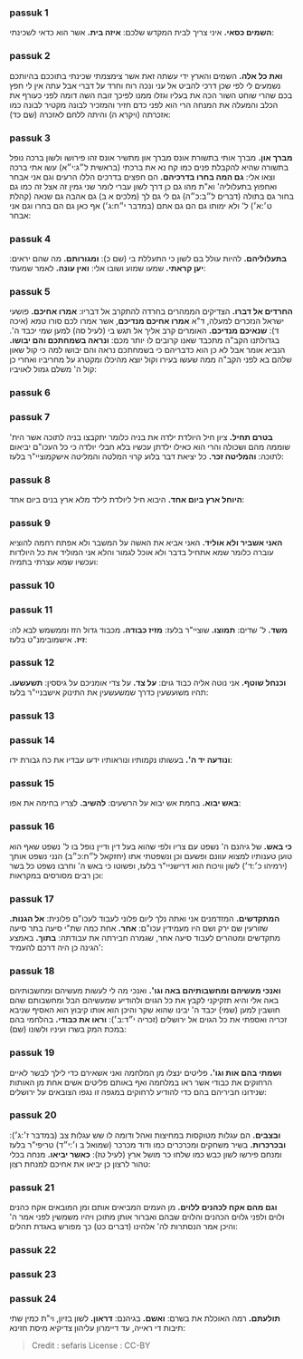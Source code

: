 
### passuk 1
<b>השמים כסאי.</b> איני צריך לבית המקדש שלכם:
<b>איזה בית.</b> אשר הוא כדאי לשכינתי:

### passuk 2
<b>ואת כל אלה.</b> השמים והארץ ידי עשתה זאת אשר צימצמתי שכינתי בתוככם בהיותכם נשמעים לי לפי שכן דרכי להביט אל עני ונכה רוח וחרד על דברי אבל עתה אין לי חפץ בכם שהרי שוחט השור הכה את בעליו וגזלו ממנו לפיכך זובח השה דומה לפני כעורף את הכלב והמעלה את המנחה הרי הוא לפני כדם חזיר והמזכיר לבונה מקטיר לבונה כמו אזכרתה (ויקרא ה) והיתה ללחם לאזכרה (שם כד):

### passuk 3
<b>מברך און.</b> מברך אותי בתשורת אונס מברך און מתשיר אונס זהו פירושו ולשון ברכה נופל בתשורה שהיא להקבלת פנים כמו קח נא את ברכתי (בראשית ל״ג:י״א) עשו אתי ברכה וצאו אלי:
<b>גם המה בחרו בדרכיהם.</b> הם חפצים בדרכים הללו הרעים וגם אני אבחר ואחפוץ בתעלוליה' וא"ת מהו גם כן דרך לשון עברי לומר שני גמין זה אצל זה כמו גם בחור גם בתולה (דברים ל״ב:כ״ה) גם לי גם לך (מלכים א ב) גם אהבה גם שנאה (קהלת ט׳:א׳) ל' ולא ימותו גם הם גם אתם (במדבר י״ח:ג׳) אף כאן גם הם בחרו וגם אני אבחר:

### passuk 4
<b>בתעלוליהם.</b> להיות עולל בם לשון כי התעללת בי (שם כ):
<b>ומגורותם.</b> מה שהם יראים:
<b>יען קראתי.</b> שמעו שמוע ושובו אלי:
<b>ואין עונה.</b> לאמר שמעתי:

### passuk 5
<b>החרדים אל דברו.</b> הצדיקים הממהרים בחרדה להתקרב אל דבריו:
<b>אמרו אחיכם.</b> פושעי ישראל הנזכרים למעלה, ד"א <b>אמרו אחיכם מנדיכם</b>, אשר אמרו לכם סורו טמא (איכה ד):
<b>שנאיכם מנדיכם.</b> האומרים קרב אליך אל תגש בי (לעיל סה) למען שמי יכבד ה'. בגדולתנו הקב"ה מתכבד שאנו קרובים לו יותר מכם:
<b>ונראה בשמחתכם והם יבושו.</b> הנביא אומר אבל לא כן הוא כדבריהם כי בשמחתכם נראה והם יבושו למה כי קול שאון שלהם בא לפני הקב"ה ממה שעשו בעירו וקול יוצא מהיכלו ומקטרג על מחריביו ואחרי כן קול ה' משלם גמול לאויביו:

### passuk 6

### passuk 7
<b>בטרם תחיל.</b> ציון חיל היולדת ילדה את בניה כלומר יתקבצו בניה לתוכה אשר הית' שוממה מהם ושכולה והרי הוא כאילו ילדתן עכשיו בלא חבלי יולדה כי כל העכו"ם יביאום לתוכה:
<b>והמליטה זכר.</b> כל יציאת דבר בלוע קרוי המלטה והמליטה אישקמוציי"ר בלעז:

### passuk 8
<b>היוחל ארץ ביום אחד.</b> היבוא חיל ליולדת לילד מלא ארץ בנים ביום אחד:

### passuk 9
<b>האני אשביר ולא אוליד.</b> האני אביא את האשה על המשבר ולא אפתח רחמה להוציא עוברה כלומר שמא אתחיל בדבר ולא אוכל לגמור והלא אני המוליד את כל היולדות ועכשיו שמא עצרתי בתמיה:

### passuk 10

### passuk 11
<b>משד.</b> ל' שדים:
<b>תמוצו.</b> שוציי"ר בלעז:
<b>מזיז כבודה.</b> מכבוד גדול הזז וממשמש לבא לה:
<b>זיז.</b> אישמובימנ"ט בלעז:

### passuk 12
<b>וכנחל שוטף.</b> אני נוטה אליה כבוד גוים:
<b>על צד.</b> על צדי אומניכם על גיססין:
<b>תשעשעו.</b> תהיו משועשעין כדרך שמשעשעין את התינוק אישבניי"ר בלעז:

### passuk 13

### passuk 14
<b>ונודעה יד ה'.</b> בעשותו נקמותיו ונוראותיו ידעו עבדיו את כח גבורת ידו:

### passuk 15
<b>באש יבוא.</b> בחמת אש יבוא על הרשעים:
<b>להשיב.</b> לצריו בחימה את אפו:

### passuk 16
<b>כי באש.</b> של גיהנם ה' נשפט עם צריו ולפי שהוא בעל דין ודיין נופל בו ל' נשפט שאף הוא טוען טענותיו למצוא עוונם ופשעם וכן ונשפטתי אתו (יחזקאל ל״ח:כ״ב) הנני נשפט אותך (ירמיהו כ׳:ד׳) לשון וויכוח הוא דרישניי"ר בלעז, ופשוטו כי באש ה' וחרבו נשפט כל בשר וכן רבים מסורסים במקראות:

### passuk 17
<b>המתקדשים.</b> המזדמנים אני ואתה נלך ליום פלוני לעבוד לעכו"ם פלונית:
<b>אל הגנות.</b> שזורעין שם ירק ושם היו מעמידין עכו"ם:
<b>אחר.</b> אחת כמה שת"י סיעה בתר סיעה מתקדשים ומטהרים לעבוד סיעה אחר, שגמרה חבירתה את עבודתה:
<b>בתוך.</b> באמצע הגינה כן היה דרכם להעמיד':

### passuk 18
<b>ואנכי מעשיהם ומחשבותיהם באה וגו'.</b> ואנכי מה לי לעשות מעשיהם ומחשבותיהם באה אלי והיא תזקיקני לקבץ את כל הגוים ולהודיע שמעשיהם הבל ומחשבותם שהם חושבין למען (שמי) יכבד ה' יבינו שהוא שקר והיכן הוא אותו קיבוץ הוא האסיף שניבא זכריה ואספתי את כל הגוים אל ירושלים (זכריה י״ד:ב׳):
<b>וראו את כבודי.</b> בהלחמי בהם במכת המק בשרו ועיניו ולשונו (שם):

### passuk 19
<b>ושמתי בהם אות וגו'.</b> פליטים ינצלו מן המלחמה ואני אשאירם כדי לילך לבשר לאיים הרחוקים את כבודי אשר ראו במלחמה ואף באותם פליטים אשים אחת מן האותות שנידונו חביריהם בהם כדי להודיע לרחוקים במגפה זו נגפו הצובאים על ירושלים:

### passuk 20
<b>ובצבים.</b> הם עגלות מטוקסות במחיצות ואהל ודומה לו שש עגלות צב (במדבר ז׳:ג׳):
<b>ובכרכרות.</b> בשיר משחקים ומכרכרים כמו ודוד מכרכר (שמואל ב ו׳:י״ד) טריפי"ר בלעז ומנחם פירשו לשון כבש כמו שלחו כר מושל ארץ (לעיל טז):
<b>כאשר יביאו.</b> מנחה בכלי טהור לרצון כן יביאו את אחיכם למנחת רצון:

### passuk 21
<b>וגם מהם אקח לכהנים ללוים.</b> מן העמים המביאים אותם ומן המובאים אקח כהנים ולוים ולפני גלוים הכהנים והלוים שבהם ואברור אותן מתוכן ויהיו משמשין לפני אמר ה' והיכן אמר הנסתרות לה' אלהינו (דברים כט) כך מפורש באגדת תהלים:

### passuk 22

### passuk 23

### passuk 24
<b>תולעתם.</b> רמה האוכלת את בשרם:
<b>ואשם.</b> בגיהנם:
<b>דראון.</b> לשון בזיון, וי"ת כמין שתי תיבות די ראייה, עד דיימרון עליהון צדיקיא מיסת חזינא:

>Credit : sefaris
>License : CC-BY